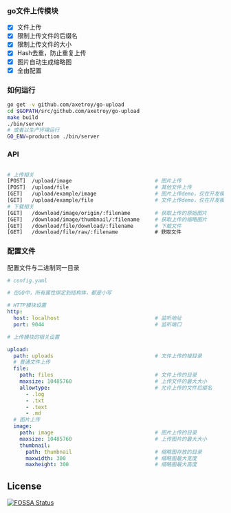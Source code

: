 ### go文件上传模块

- [x] 文件上传
- [x] 限制上传文件的后缀名
- [x] 限制上传文件的大小
- [x] Hash去重，防止重复上传
- [x] 图片自动生成缩略图
- [x] 全由配置

### 如何运行

```bash
go get -v github.com/axetroy/go-upload
cd $GOPATH/src/github.com/axetroy/go-upload
make build
./bin/server
# 或者以生产环境运行
GO_ENV=production ./bin/server
```

### API

```bash

# 上传相关
[POST]  /upload/image                           # 图片上传
[POST]  /upload/file                            # 其他文件上传
[GET]   /upload/example/image                   # 图片上传demo，仅在开发模式下
[GET]   /upload/example/file                    # 文件上传demo，仅在开发模式下
# 下载相关
[GET]   /download/image/origin/:filename        # 获取上传的原始图片
[GET]   /download/image/thumbnail/:filename     # 获取上传的缩略图片
[GET]   /download/file/download/:filename       # 下载文件
[GET]   /download/file/raw/:filename            # 获取文件
```

### 配置文件

配置文件与二进制同一目录

```yaml
# config.yaml

# 在GO中，所有属性绑定到结构体，都是小写

# HTTP模块设置
http:
  host: localhost                               # 监听地址
  port: 9044                                    # 监听端口

# 上传模块的相关设置

upload:
  path: uploads                                 # 文件上传的根目录
  # 普通文件上传
  file:
    path: files                                 # 文件上传的目录
    maxsize: 10485760                           # 上传文件的最大大小
    allowtype:                                  # 允许上传的文件后缀名
      - .log
      - .txt
      - .text
      - .md
  # 图片上传
  image:
    path: image                                 # 图片上传的目录
    maxsize: 10485760                           # 上传图片的最大大小
    thumbnail:
      path: thumbnail                           # 缩略图存放的目录
      maxwidth: 300                             # 缩略图最大宽度
      maxheight: 300                            # 缩略图最大高度
```


## License

[![FOSSA Status](https://app.fossa.io/api/projects/git%2Bgithub.com%2Faxetroy%2Fgo-upload.svg?type=large)](https://app.fossa.io/projects/git%2Bgithub.com%2Faxetroy%2Fgo-upload?ref=badge_large)
